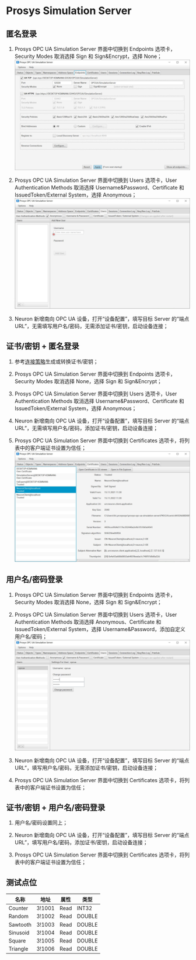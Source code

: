 # Prosys Simulation Server

## 匿名登录

1. Prosys OPC UA Simulation Server 界面中切换到 Endpoints 选项卡，Security Modes 取消选择 Sign 和 Sign&Encrypt，选择 None；
![](./assets/prosys-1.jpg)

2. Prosys OPC UA Simulation Server 界面中切换到 Users 选项卡，User Authentication Methods 取消选择 Username&Password、Certificate 和 IssuedToken/External System，选择 Anonymous；
![](./assets/prosys-2.jpg)

3. Neuron 新增南向 OPC UA 设备，打开“设备配置”，填写目标 Server 的“端点 URL”，无需填写用户名/密码，无需添加证书/密钥，启动设备连接；

## 证书/密钥 + 匿名登录

1. 参考[连接策略](./policy.md)生成或转换证书/密钥；

2. Prosys OPC UA Simulation Server 界面中切换到 Endpoints 选项卡，Security Modes 取消选择 None，选择 Sign 和 Sign&Encrypt；

3. Prosys OPC UA Simulation Server 界面中切换到 Users 选项卡，User Authentication Methods 取消选择 Username&Password、Certificate 和 IssuedToken/External System，选择 Anonymous；

4. Neuron 新增南向 OPC UA 设备，打开“设备配置”，填写目标 Server 的“端点 URL”，无需填写用户名/密码，添加证书/密钥，启动设备连接；

5. Prosys OPC UA Simulation Server 界面中切换到 Certificates 选项卡，将列表中的客户端证书设置为信任；
![](./assets/prosys-3.jpg)

## 用户名/密码登录

1. Prosys OPC UA Simulation Server 界面中切换到 Endpoints 选项卡，Security Modes 取消选择 None，选择 Sign 和 Sign&Encrypt；

2. Prosys OPC UA Simulation Server 界面中切换到 Users 选项卡，User Authentication Methods 取消选择 Anonymous、Certificate 和 IssuedToken/External System，选择 Username&Password，添加自定义用户名/密码；
![](./assets/prosys-4.jpg)

3. Neuron 新增南向 OPC UA 设备，打开“设备配置”，填写目标 Server 的“端点 URL”，填写用户名/密码，无需添加证书/密钥，启动设备连接；

4. Prosys OPC UA Simulation Server 界面中切换到 Certificates 选项卡，将列表中的客户端证书设置为信任；

## 证书/密钥 + 用户名/密码登录

1. 用户名/密码设置同上；

2. Neuron 新增南向 OPC UA 设备，打开“设备配置”，填写目标 Server 的“端点 URL”，填写用户名/密码，添加证书/密钥，启动设备连接；

3. Prosys OPC UA Simulation Server 界面中切换到 Certificates 选项卡，将列表中的客户端证书设置为信任；

## 测试点位

| 名称     | 地址   | 属性 | 类型   |
| -------- | ------ | ---- | ------ |
| Counter  | 3!1001 | Read | INT32  |
| Random   | 3!1002 | Read | DOUBLE |
| Sawtooth | 3!1003 | Read | DOUBLE |
| Sinusoid | 3!1004 | Read | DOUBLE |
| Square   | 3!1005 | Read | DOUBLE |
| Triangle | 3!1006 | Read | DOUBLE |

